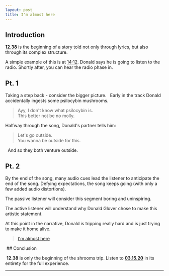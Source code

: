 ```yaml
---
layout: post
title: I'm almost here
---
```


## Introduction

[**12.38**](https://youtu.be/gezFLhUznSk?t=758) is the beginning of a story told not only through lyrics, but also through its complex structure.

A simple example of this is at [14:12](https://www.youtube.com/watch?t=852&v=gezFLhUznSk). Donald says he is going to listen to the radio. Shortly after, you can hear the radio phase in.  

## Pt. 1  

Taking a step back - consider the bigger picture.   Early in the track Donald accidentally ingests some psilocybin mushrooms.

> Ayy, I don't know what psilocybin is.<br>
> This better not be no molly.

Halfway through the song, Donald's partner tells him:

> Let's go outside.<br>
> You wanna be outside for this.

  And so they both venture outside.  

## Pt. 2

By the end of the song, many audio cues lead the listener to anticipate the end of the song. Defying expectations, the song keeps going (with only a few added audio distortions).

The passive listener will consider this segment boring and uninspiring.

The active listener will understand why Donald Glover chose to make this artistic statement.

At this point in the narrative, Donald is tripping really hard and is just trying to make it home alive.  

> [I'm almost here](https://youtu.be/gezFLhUznSk?t=1122)

 ## Conclusion

 **12.38** is only the beginning of the shrooms trip. Listen to [**03.15.20**](https://smarturl.it/3152020DGP) in its entirety for the full experience.

---

